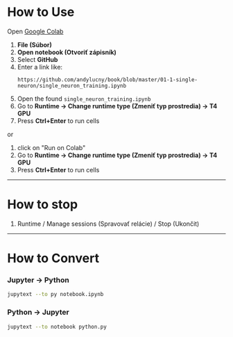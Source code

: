 # How to Use

Open [Google Colab](https://colab.research.google.com/)

1. **File (Súbor)**
2. **Open notebook (Otvoriť zápisník)**
3. Select **GitHub**
4. Enter a link like:  
   ```
   https://github.com/andylucny/book/blob/master/01-1-single-neuron/single_neuron_training.ipynb
   ```
5. Open the found `single_neuron_training.ipynb`
6. Go to **Runtime → Change runtime type (Zmeniť typ prostredia) → T4 GPU**
7. Press **Ctrl+Enter** to run cells

or

1. click on "Run on Colab"
2. Go to **Runtime → Change runtime type (Zmeniť typ prostredia) → T4 GPU**
3. Press **Ctrl+Enter** to run cells

---

# How to stop

1. Runtime / Manage sessions (Spravovať relácie) / Stop (Ukončit)

---

# How to Convert

### Jupyter → Python
```bash
jupytext --to py notebook.ipynb
```

### Python → Jupyter
```bash
jupytext --to notebook python.py
```

